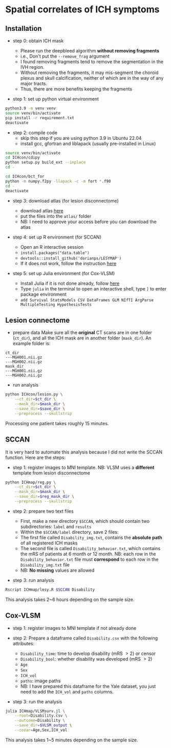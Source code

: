 # Spatial correlates of ICH symptoms
## Installation
* step 0: obtain ICH mask
    - Please run the deepbleed algorithm **without removing fragments**
    - i.e., Don't put the `--remove_frag` argument
    - I found removing fragments tend to remove the segmentation in the IVH
    region.
    - Without removing the fragments, it may mis-segment the choroid plexus and
    skull calcification, neither of which are in the way of any major tracts.
    - Thus, there are more benefits keeping the fragments

* step 1: set up python virtual environment
```bash
python3.9 -m venv venv
source venv/bin/activate
pip install -r requirement.txt
deactivate
```
 
* step 2: compile code
    - skip this step if you are using python 3.9 in Ubuntu 22.04
    - install gcc, gfortran and liblapack (usually pre-installed in Linux)
    
```bash
source venv/bin/activate
cd ICHcon/cdipy
python setup.py build_ext --inplace
cd -

cd ICHcon/bct_for
python -m numpy.f2py -llapack -c -m fort *.f90
cd -
deactivate
```
 
* step 3: download atlas (for lesion disconnectome) 
    - download atlas [here](https://drive.google.com/drive/folders/10I3bosYYpxn0fwjvneHlj4AY3YcdXr3R?usp=sharing)
    - put the files into the `atlas/` folder
    - NB: I need to approve your access before you can download the atlas
 
* step 4: set up R environment (for SCCAN)
    - Open an R interactive session 
    - `install.packages("data.table")`
    - `devtools::install_github('dorianps/LESYMAP')`
    - If it does not work, follow the instruction [here](https://github.com/dorianps/LESYMAP)
 
* step 5: set up Julia environment (for Cox-VLSM)
    - Install Julia if it is not done already, follow [here](https://julialang.org/downloads/)
    - Type `julia` in the terminal to open an interactive shell, type `]` to
    enter package environment
    - `add Survival StatsModels CSV DataFrames GLM NIfTI ArgParse MultipleTesting HypothesisTests`

## Lesion connectome
* prepare data
Make sure all the **original** CT scans are in one folder (`ct_dir`), and
all the ICH mask are in another folder (`mask_dir`). 
An example folder is:

```
ct_dir
---MGH001.nii.gz
---MGH002.nii.gz
mask_dir
---MGH001.nii.gz
---MGH002.nii.gz
```

* run analysis
```bash
python ICHcon/lesion.py \
    --ct_dir=$ct_dir \
    --mask_dir=$mask_dir \
    --save_dir=$save_dir \
    --preprocess --skullstrip
```

Processing one patient takes roughly 15 minutes.

## SCCAN
It is very hard to automate this analysis because I did not write the SCCAN
function. Here are the steps:

* step 1: register images to MNI template. NB: VLSM uses a **different**
template from lesion disconnectome

```bash
python ICHmap/reg.py \
    --ct_dir=$ct_dir \
    --mask_dir=$mask_dir \
    --save_dir=$reg_mask_dir \
    --preprocess --skullstrip
```

* step 2: prepare two text files
    - First, make a new directory `$SCCAN`, which should contain two
    subdirectories: `label` and `results`
    - Within the `$SCCAN/label` directory, save 2 files:
    - The first file called `Disability_img.txt`, contains the **absolute path**
    of all registered ICH masks
    - The second file is called `Disability_behavior.txt`, which contains the
    mRS of patients at 6 month or 12 month. NB: each row in the
    `Disability_behavior.txt` file must **correspond** to each row in the
    `Disability_img.txt` file
    - NB: **No missing** values are allowed
 
* step 3: run analysis
```bash
Rscript ICHmap/lesy.R $SCCAN Disability
```

This analysis takes 2~6 hours depending on the sample size.

## Cox-VLSM
* step 1: register images to MNI template if not already done
 
* step 2: Prepare a dataframe called `Disability.csv` with the following attributes:
    - `Disability_time`: time to develop disability (mRS $>2$) or censor
    - `Disability_bool`: whether disability was developed (mRS $>2$)
    - `Age`
    - `Sex`
    - `ICH_vol`
    - `paths`: image paths
    - NB: I have prepared this dataframe for the Yale dataset, you just need to
    add the `ICH_vol` and `paths` columns.

* step 3: run the analysis
```bash
julia ICHmap/VLSMsurv.jl \
    --root=Disability.csv \
    --outcome=Disability \
    --save_dir=$VLSM_output \
    --covar=Age,Sex,ICH_vol
```

This analysis takes 1~5 minutes depending on the sample size.

